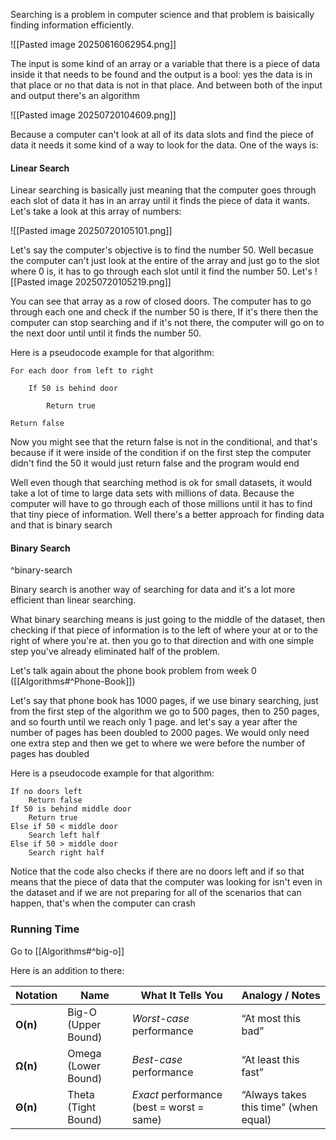 Searching is a problem in computer science and that problem is baisically finding information efficiently.

![[Pasted image 20250616062954.png]]

The input is some kind of an array or a variable that there is a piece of data inside it that needs to be found and the output is a bool: yes the data is in that place or no that data is not in that place. And between both of the input and output there's an algorithm 

![[Pasted image 20250720104609.png]]

Because a computer can't look at all of its data slots and find the piece of data it needs it some kind of a way to look for the data. One of the ways is:

#### **Linear Search**

Linear searching is basically just meaning that the computer goes through each slot of data it has in an array until it finds the piece of data it wants. Let's take a look at this array of numbers:

![[Pasted image 20250720105101.png]]

Let's say the computer's objective is to find the number 50. Well becasue the computer can't just look at the entire of the array and just go to the slot where 0 is, it has to go through each slot until it find the number 50. Let's 
![[Pasted image 20250720105219.png]]

You can see that array as a row of closed doors. The computer has to go through each one and check if the number 50 is there, If it's there then the computer can stop searching and if it's not there, the computer will go on to the next door until until it finds the number 50.

Here is a pseudocode example for that algorithm:
```
For each door from left to right

    If 50 is behind door

        Return true

Return false
```
Now you might see that the return false is not in the conditional, and that's because if it were inside of the condition if on the first step the computer didn't find the 50 it would just return false and the program would end

Well even though that searching method is ok for small datasets, it would take a lot of time to large data sets with millions of data. Because the computer will have to go through each of those millions until it has to find that tiny piece of information. Well there's a better approach for finding data and that is binary search

#### **Binary Search**
^binary-search

Binary search is another way of searching for data and it's a lot more efficient than linear searching. 

What binary searching means is just going to the middle of the dataset, then checking if that piece of information is to the left of where your at or to the right of where you're at. then you go to that direction and with one simple step you've already eliminated half of the problem. 

Let's talk again about the phone book problem from week 0 
([[Algorithms#^Phone-Book]])

Let's say that phone book has 1000 pages, if we use binary searching, just from the first step of the algorithm we go to 500 pages, then to 250 pages, and so fourth until we reach only 1 page. and let's say a year after the number of pages has been doubled to 2000 pages. We would only need one extra step and then we get to where we were before the number of pages has doubled

Here is a pseudocode example for that algorithm:
```
If no doors left
    Return false
If 50 is behind middle door
    Return true
Else if 50 < middle door
    Search left half
Else if 50 > middle door
    Search right half
```
Notice that the code also checks if there are no doors left and if so that means that the piece of data that the computer was looking for isn't even in the dataset and if we are not preparing for all of the scenarios that can happen, that's when the computer can crash


### **Running Time**

Go to [[Algorithms#^big-o]]

Here is an addition to there:

|Notation|Name|What It Tells You|Analogy / Notes|
|---|---|---|---|
|**O(n)**|Big-O (Upper Bound)|_Worst-case_ performance|“At most this bad”|
|**Ω(n)**|Omega (Lower Bound)|_Best-case_ performance|“At least this fast”|
|**Θ(n)**|Theta (Tight Bound)|_Exact_ performance (best = worst = same)|“Always takes this time” (when equal)|
